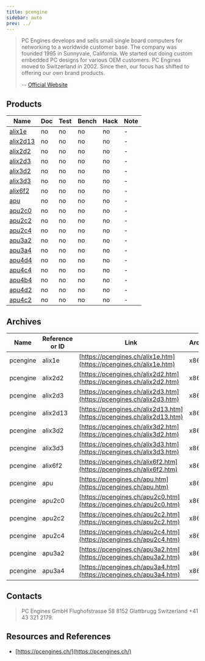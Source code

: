 ```yaml
---
title: pcengine
sidebar: auto
prev: ../
---
```


> PC Engines develops and sells small single board computers for
> networking to a worldwide customer base. The company was founded
> 1995 in Sunnyvale, California. We started out doing custom embedded
> PC designs for various OEM customers. PC Engines moved to
> Switzerland in 2002. Since then, our focus has shifted to offering
> our own brand products.
>
> -- [Official Website](https://pcengines.ch/about.htm)

## Products

| Name                      | Doc | Test | Bench | Hack | Note |
|---------------------------|-----|------|-------|------|------|
| [alix1e](alix1e/)         | no  | no   | no    | no   | -    |
| [alix2d13](alix2d13/)     | no  | no   | no    | no   | -    |
| [alix2d2](alix2d2/)       | no  | no   | no    | no   | -    |
| [alix2d3](alix2d3/)       | no  | no   | no    | no   | -    |
| [alix3d2](alix3d2/)       | no  | no   | no    | no   | -    |
| [alix3d3](alix3d3/)       | no  | no   | no    | no   | -    |
| [alix6f2](alix6f2/)       | no  | no   | no    | no   | -    |
| [apu](apu/)               | no  | no   | no    | no   | -    |
| [apu2c0](apu2c0/)         | no  | no   | no    | no   | -    |
| [apu2c2](apu2c2/)         | no  | no   | no    | no   | -    |
| [apu2c4](apu2c4/)         | no  | no   | no    | no   | -    |
| [apu3a2](apu3a2/)         | no  | no   | no    | no   | -    |
| [apu3a4](apu3a4/)         | no  | no   | no    | no   | -    |
| [apu4d4](apu4d4/)         | no  | no   | no    | no   | -    |
| [apu4c4](apu4c4/)         | no  | no   | no    | no   | -    |
| [apu4b4](apu4b4/)         | no  | no   | no    | no   | -    |
| [apu4d2](apu4d2/)         | no  | no   | no    | no   | -    |
| [apu4c2](apu4c2/)         | no  | no   | no    | no   | -    |

## Archives

| Name | Reference or ID|Link|Architecture|
|------|---------------|----|------------|
|pcengine|alix1e|[https://pcengines.ch/alix1e.htm](https://pcengines.ch/alix1e.htm)|x86|
|pcengine|alix2d2|[https://pcengines.ch/alix2d2.htm](https://pcengines.ch/alix2d2.htm)|x86|
|pcengine|alix2d3|[https://pcengines.ch/alix2d3.htm](https://pcengines.ch/alix2d3.htm)|x86|
|pcengine|alix2d13|[https://pcengines.ch/alix2d13.htm](https://pcengines.ch/alix2d13.htm)|x86|
|pcengine|alix3d2|[https://pcengines.ch/alix3d2.htm](https://pcengines.ch/alix3d2.htm)|x86|
|pcengine|alix3d3|[https://pcengines.ch/alix3d3.htm](https://pcengines.ch/alix3d3.htm)|x86|
|pcengine|alix6f2|[https://pcengines.ch/alix6f2.htm](https://pcengines.ch/alix6f2.htm)|x86|
|pcengine|apu|[https://pcengines.ch/apu.htm](https://pcengines.ch/apu.htm)|x86_64|
|pcengine|apu2c0|[https://pcengines.ch/apu2c0.htm](https://pcengines.ch/apu2c0.htm)|x86_64|
|pcengine|apu2c2|[https://pcengines.ch/apu2c2.htm](https://pcengines.ch/apu2c2.htm)|x86_64|
|pcengine|apu2c4|[https://pcengines.ch/apu2c4.htm](https://pcengines.ch/apu2c4.htm)|x86_64|
|pcengine|apu3a2|[https://pcengines.ch/apu3a2.htm](https://pcengines.ch/apu3a2.htm)|x86_64|
|pcengine|apu3a4|[https://pcengines.ch/apu3a4.htm](https://pcengines.ch/apu3a4.htm)|x86_64|

## Contacts

> PC Engines GmbH
> Flughofstrasse 58
> 8152 Glattbrugg
> Switzerland 
> +41 43 321 2179.

## Resources and References

 * [https://pcengines.ch/](https://pcengines.ch/)

